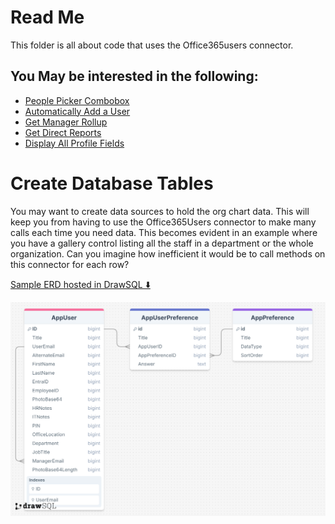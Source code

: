 
# Read Me

This folder is all about code that uses the Office365users connector.

## You May be interested in the following:

- [People Picker Combobox](PeoplePIckerCombobox.md)
- [Automatically Add a User](auto-add-user.md)
- [Get Manager Rollup](get-manager-rollup.md)
- [Get Direct Reports](get-direct-reports.md)
- [Display All Profile Fields](display-all-fields.md)

# Create Database Tables

You may want to create data sources to hold the org chart data. This will keep you from having to use the Office365Users connector to make many calls each time you need data. This becomes evident in an example where you have a gallery control listing all the staff in a department or the whole organization. Can you imagine how inefficient it would be to call methods on this connector for each row?

[Sample ERD hosted in DrawSQL ⬇️](https://drawsql.app/teams/neeseus/diagrams/org-chart-profile-data)

![Screenshot: ERD](drawSQL.png)
